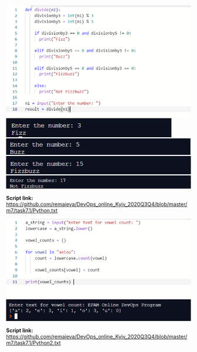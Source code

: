 ![alt text](/m7/task7.1/Screenshot_9.png) <br />
![alt text](/m7/task7.1/Screenshot_3.png) <br />
![alt text](/m7/task7.1/Screenshot_4.png) <br />
![alt text](/m7/task7.1/Screenshot_5.png) <br />
![alt text](/m7/task7.1/Screenshot_10.png) <br />

<b>Script link:</b> <br />
https://github.com/remaieva/DevOps_online_Kyiv_2020Q3Q4/blob/master/m7/task7.1/Python.txt<br />

![alt text](/m7/task7.1/Screenshot_7.png) <br />
![alt text](/m7/task7.1/Screenshot_8.png) <br />

<b>Script link:</b> <br />
https://github.com/remaieva/DevOps_online_Kyiv_2020Q3Q4/blob/master/m7/task7.1/Python2.txt<br />
